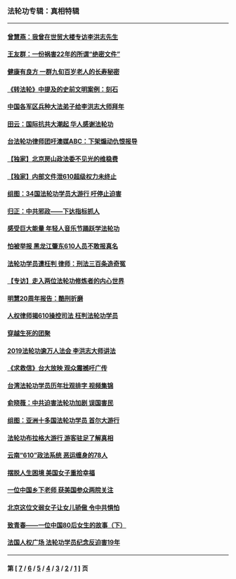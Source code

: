 ### 法轮功专辑：真相特辑
---
#### [曾慧燕：我曾在世贸大楼专访李洪志先生](../../pages/nf4389/n12898729.md?07060430) 
#### [王友群：一份祸害22年的所谓“绝密文件”](../../pages/nf4389/n12871750.md?07060430) 
#### [健康有良方 一群九旬百岁老人的长寿秘密](../../pages/nf4389/n12847475.md?07060430) 
#### [《转法轮》中提及的史前文明案例：刻石](../../pages/nf4389/n12758577.md?07060430) 
#### [中国各军区兵种大法弟子给李洪志大师拜年](../../pages/nf4389/n12750047.md?07060430) 
#### [田云：国际抗共大潮起 华人感谢法轮功](../../pages/nf4389/n12357708.md?07060430) 
#### [台法轮功律师团吁澳媒ABC：下架煽动仇恨报导](../../pages/nf4389/n12279917.md?07060430) 
#### [【独家】北京房山政法委不见光的维稳费](../../pages/nf4389/n12031979.md?07060430) 
#### [【独家】内部文件泄610超级权力未终止](../../pages/nf4389/n12023895.md?07060430) 
#### [组图：34国法轮功学员大游行 吁停止迫害](../../pages/nf4389/n11492658.md?07060430) 
#### [归正：中共邪政——下达指标抓人](../../pages/nf4389/n11474770.md?07060430) 
#### [感受巨大能量 年轻人音乐节踊跃学法轮功](../../pages/nf4389/n11441981.md?07060430) 
#### [怕被举报 黑龙江肇东610人员不敢报真名](../../pages/nf4389/n11436499.md?07060430) 
#### [法轮功学员遭枉判 律师：刑法三百条造奇冤](../../pages/nf4389/n11433943.md?07060430) 
#### [【专访】走入两位法轮功修炼者的内心世界](../../pages/nf4389/n11415623.md?07060430) 
#### [明慧20周年报告：酷刑折磨](../../pages/nf4389/n11387954.md?07060430) 
#### [人权律师揭610操控司法 枉判法轮功学员](../../pages/nf4389/n11313370.md?07060430) 
#### [穿越生死的团聚](../../pages/nf4389/n11258922.md?07060430) 
#### [2019法轮功逾万人法会 李洪志大师讲法](../../pages/nf4389/n11265303.md?07060430) 
#### [《求救信》台大放映 观众震撼吁广传](../../pages/nf4389/n10922251.md?07060430) 
#### [台湾法轮功学员历年壮观排字 视频集锦](../../pages/nf4389/n10878789.md?07060430) 
#### [俞晓薇：中共迫害法轮功加剧 误国害民](../../pages/nf4389/n10859260.md?07060430) 
#### [组图：亚洲十多国法轮功学员 首尔大游行](../../pages/nf4389/n10781149.md?07060430) 
#### [法轮功布拉格大游行 游客驻足了解真相](../../pages/nf4389/n10749360.md?07060430) 
#### [云南“610”政法系统 恶运缠身的78人](../../pages/nf4389/n10747534.md?07060430) 
#### [摆脱人生困境 美国女子重拾幸福](../../pages/nf4389/n10688678.md?07060430) 
#### [一位中国乡下老师 获美国参众两院关注](../../pages/nf4389/n10683927.md?07060430) 
#### [北京这位文弱女子让女儿骄傲 令中共惧怕](../../pages/nf4389/n10668341.md?07060430) 
#### [致青春——一位中国80后女生的故事（下）](../../pages/nf4389/n10642721.md?07060430) 
#### [法国人权广场 法轮功学员纪念反迫害19年](../../pages/nf4389/n10586601.md?07060430) 

---
#### 第 [ [7](./7.md?07060430) / [6](./6.md?07060430) / [5](./5.md?07060430) / [4](./4.md?07060430) / [3](./3.md?07060430) / [2](./2.md?07060430) / [1](./1.md?07060430) ] 页
